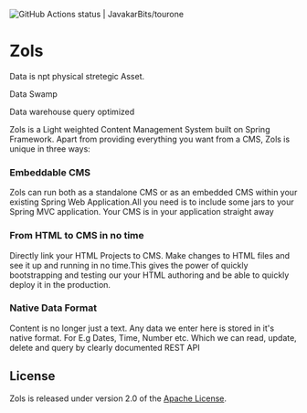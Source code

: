 ![GitHub Actions status | JavakarBits/tourone](https://github.com/techatpark/zols/workflows/Java%20CI/badge.svg)

 
Zols
====


Data is npt physical stretegic Asset.

Data Swamp

Data warehouse query optimized

Zols is a Light weighted Content Management System built on Spring Framework. Apart from providing everything you want from a CMS, Zols is unique in three ways:

### Embeddable CMS
Zols can run both as a standalone CMS or as an embedded CMS within your existing Spring Web Application.All you need is to include some jars to your Spring MVC application. Your CMS is in your application straight away

### From HTML to CMS in no time
Directly link your HTML Projects to CMS. Make changes to HTML files and see it up and running in no time.This gives the power of quickly bootstrapping and testing our your HTML authoring and be able to quickly deploy it in the production.

### Native Data Format
Content is no longer just a text. Any data we enter here is stored in it's native format. For E.g Dates, Time, Number etc. Which we can read, update, delete and query by clearly documented REST API

## License
Zols is released under version 2.0 of the [Apache License][].

[here]:https://github.com/sathishk/zols-sample
[Apache License]: http://www.apache.org/licenses/LICENSE-2.0
